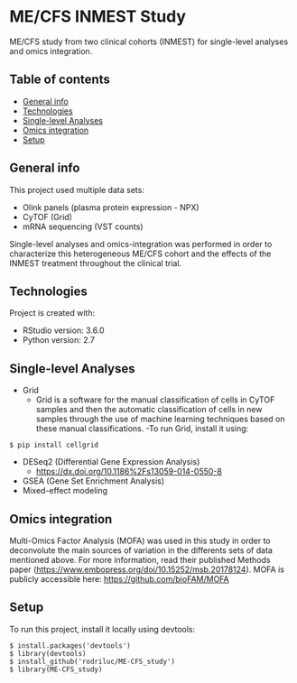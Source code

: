 # ME/CFS INMEST Study
ME/CFS study from two clinical cohorts (INMEST) for single-level analyses and omics integration.

## Table of contents
* [General info](#general-info)
* [Technologies](#technologies)
* [Single-level Analyses](#single-level-analyses)
* [Omics integration](#omics-integration)
* [Setup](#setup)

## General info
This project used multiple data sets:
- Olink panels (plasma protein expression - NPX)
- CyTOF (Grid)
- mRNA sequencing (VST counts)

Single-level analyses and omics-integration was performed in order to characterize this heterogeneous ME/CFS cohort and the effects of the INMEST treatment throughout the clinical trial.
	
## Technologies
Project is created with:
* RStudio version: 3.6.0
* Python version: 2.7

## Single-level Analyses
- Grid
  - Grid is a software for the manual classification of cells in CyTOF samples and then the automatic classification of cells in new samples through the use of machine learning techniques based on these manual classifications.
  -To run Grid, install it using:
```
$ pip install cellgrid
```
- DESeq2 (Differential Gene Expression Analysis)
  - https://dx.doi.org/10.1186%2Fs13059-014-0550-8 
- GSEA (Gene Set Enrichment Analysis)
- Mixed-effect modeling

## Omics integration
Multi-Omics Factor Analysis (MOFA) was used in this study in order to deconvolute the main sources of variation in the differents sets of data mentioned above. For more information, read their published Methods paper (https://www.embopress.org/doi/10.15252/msb.20178124). MOFA is publicly accessible here: https://github.com/bioFAM/MOFA 
	
## Setup
To run this project, install it locally using devtools:

```
$ install.packages('devtools')
$ library(devtools)
$ install_github('rodriluc/ME-CFS_study')
$ library(ME-CFS_study)
```
